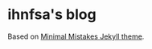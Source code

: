 # ihnfsa's blog

Based on [Minimal Mistakes Jekyll theme](https://mmistakes.github.io/minimal-mistakes/).